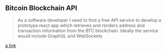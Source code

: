 ## Bitcoin Blockchain API

> As a software developer I need to find a free API service to develop a prototype react app which retrieves and renders address and transaction information from the BTC blockchain. Ideally the service would include GraphQL and WebSockets

[a link](/markdown/blockchain-api.md)